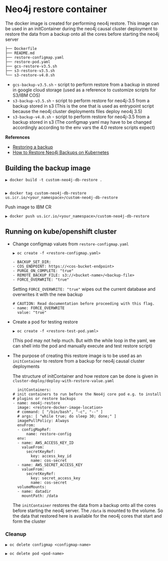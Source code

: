 # Neo4j restore container 

The docker image is created for performing neo4j restore. This image can be used in an initContainer during the neo4j causal cluster deployment to restore the data from a backup onto all the cores before starting the neo4j server

```
├── Dockerfile
├── README.md
├── restore-configmap.yaml
├── restore-pod.yaml
├── gcs-restore-v3.5.sh
├── s3-restore-v3.5.sh
└── s3-restore-v4.0.sh
```
- `gcs-backup-v3.5.sh` - script to perform restore from a backup in stored in google cloud storage (used as a reference to customize scripts for S3/IBM COS)
- `s3-backup-v3.5.sh` - script to perform restore for neo4j-3.5 from a backup stored in s3 (This is the one that is used as entrypoint script because the neo4j cluster deployments files deploy neo4j 3.5)
- `s3-backup-v4.0.sh` - script to perform restore for neo4j-3.5 from a backup stored in s3 (The configmap yaml may have to be changed accordingly according to the env vars the 4.0 restore scripts expect)

**References**
- [Restoring a backup](https://neo4j.com/docs/operations-manual/3.5/backup/restoring/)
- [How to Restore Neo4j Backups on Kubernetes](https://medium.com/google-cloud/how-to-restore-neo4j-backups-on-kubernetes-and-gke-6841aa1e3961)


## Building the backup image
```
▶ docker build -t custom-neo4j-db-restore .


▶ docker tag custom-neo4j-db-restore us.icr.io/<your_namespace>/custom-neo4j-db-restore
```

Push image to IBM CR
```
▶ docker push us.icr.io/<your_namespace>/custom-neo4j-db-restore
```

## Running on kube/openshift cluster

- Change configmap values from `restore-configmap.yaml`
    ```
    ▶ oc create -f <restore-configmap.yaml>
    ```
    ```
    - BACKUP_SET_DIR: 
    - COS_ENDPOINT: https://<cos-bucket-endpoint>
    - PURGE_ON_COMPLETE: "true"
    - REMOTE_BACKUP_FILE: s3://<bucket-name>/<backup-file>
    - FORCE_OVERWRITE: "true"
    ```
    Setting `FORCE_OVERWRITE: "true"` wipes out the current database and overwrites it with the new backup
    ```
    # CAUTION: Read documentation before proceeding with this flag.
    - name: FORCE_OVERWRITE
      value: "true"
    ```

- Create a pod for testing restore
    ```
    ▶ oc create -f <restore-test-pod.yaml>
    ```
    (This pod may not help much. But with the while loop in the yaml, we can shell into the pod and manually execute and test restore script)

- The purpose of creating this restore image is to be used as an `initContainer` to restore from a backup for neo4j causal cluster deployments

  The structure of initContainer and how restore can be done is given in `cluster-deploy/deploy-with-restore-value.yaml`
  ```
    initContainers:
  # init containers to run before the Neo4j core pod e.g. to install
  # plugins or restore backups
  - name: neo4j-restore
    image: <restore-docker-image-location>
    # command: [ "/bin/bash", "-c", "--" ]
    # args: [ "while true; do sleep 30; done;" ]
    imagePullPolicy: Always
    envFrom:
    - configMapRef:
        name: restore-config
    env:
    - name: AWS_ACCESS_KEY_ID
      valueFrom:
        secretKeyRef:
          key: access_key_id
          name: cos-secret 
    - name: AWS_SECRET_ACCESS_KEY
      valueFrom:
        secretKeyRef:
          key: secret_access_key
          name: cos-secret 
    volumeMounts:
    - name: datadir
      mountPath: /data
  ```

  The `initContainer` restores the data from a backup onto all the cores before starting the neo4j server. The `/data` is mounted to the volume. So the data that restored here is available for the neo4j cores that start and form the cluster

### Cleanup
```
▶ oc delete configmap <configmap-name>

▶ oc delete pod <pod-name>

```